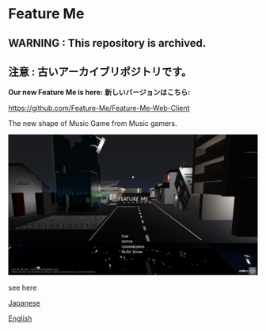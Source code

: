 # Feature Me

## WARNING : This repository is archived.
## 注意 : 古いアーカイブリポジトリです。
**Our new Feature Me is here:**
**新しいバージョンはこちら:**

https://github.com/Feature-Me/Feature-Me-Web-Client

The new shape of Music Game from Music gamers.

![image](./title_screen_shot.png)

see here

[Japanese](./readme.ja.md)

[English](./readme.en.md)
